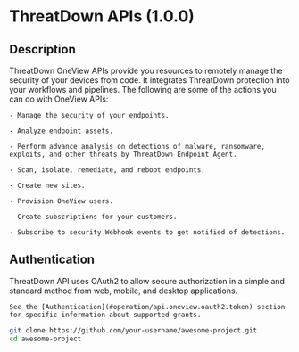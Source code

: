 # ThreatDown APIs (1.0.0)

## Description
ThreatDown OneView APIs provide you resources to remotely manage the
    security of your devices from code. It integrates ThreatDown protection into
    your workflows and pipelines. The following are some of the actions you can
    do with OneView APIs:


    - Manage the security of your endpoints.

    - Analyze endpoint assets.

    - Perform advance analysis on detections of malware, ransomware, exploits, and other threats by ThreatDown Endpoint Agent.

    - Scan, isolate, remediate, and reboot endpoints.

    - Create new sites.

    - Provision OneView users.

    - Create subscriptions for your customers.

    - Subscribe to security Webhook events to get notified of detections.

## Authentication
ThreatDown API uses OAuth2 to allow secure authorization in a simple and standard method from web, mobile, and desktop applications.


    See the [Authentication](#operation/api.oneview.oauth2.token) section for specific information about supported grants.

```bash
git clone https://github.com/your-username/awesome-project.git
cd awesome-project
